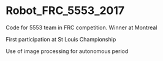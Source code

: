 # Robot_FRC_5553_2017
Code for 5553 team in FRC competition.
Winner at Montreal

First participation at St Louis Championship


Use of image processing for autonomous period
